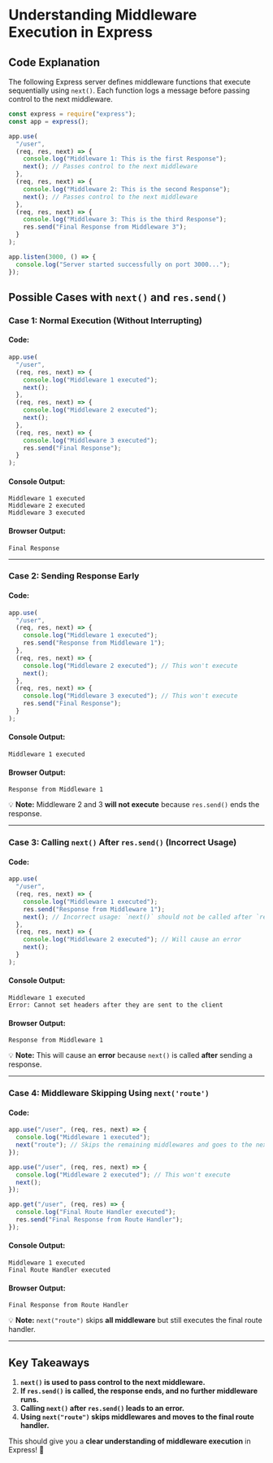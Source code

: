 # **Understanding Middleware Execution in Express**

## **Code Explanation**

The following Express server defines middleware functions that execute sequentially using `next()`. Each function logs a message before passing control to the next middleware.

```javascript
const express = require("express");
const app = express();

app.use(
  "/user",
  (req, res, next) => {
    console.log("Middleware 1: This is the first Response");
    next(); // Passes control to the next middleware
  },
  (req, res, next) => {
    console.log("Middleware 2: This is the second Response");
    next(); // Passes control to the next middleware
  },
  (req, res, next) => {
    console.log("Middleware 3: This is the third Response");
    res.send("Final Response from Middleware 3");
  }
);

app.listen(3000, () => {
  console.log("Server started successfully on port 3000...");
});
```

## **Possible Cases with `next()` and `res.send()`**

### **Case 1: Normal Execution (Without Interrupting)**

#### Code:

```javascript
app.use(
  "/user",
  (req, res, next) => {
    console.log("Middleware 1 executed");
    next();
  },
  (req, res, next) => {
    console.log("Middleware 2 executed");
    next();
  },
  (req, res, next) => {
    console.log("Middleware 3 executed");
    res.send("Final Response");
  }
);
```

#### **Console Output:**

```
Middleware 1 executed
Middleware 2 executed
Middleware 3 executed
```

#### **Browser Output:**

```
Final Response
```

---

### **Case 2: Sending Response Early**

#### Code:

```javascript
app.use(
  "/user",
  (req, res, next) => {
    console.log("Middleware 1 executed");
    res.send("Response from Middleware 1");
  },
  (req, res, next) => {
    console.log("Middleware 2 executed"); // This won't execute
    next();
  },
  (req, res, next) => {
    console.log("Middleware 3 executed"); // This won't execute
    res.send("Final Response");
  }
);
```

#### **Console Output:**

```
Middleware 1 executed
```

#### **Browser Output:**

```
Response from Middleware 1
```

💡 **Note:** Middleware 2 and 3 **will not execute** because `res.send()` ends the response.

---

### **Case 3: Calling `next()` After `res.send()` (Incorrect Usage)**

#### Code:

```javascript
app.use(
  "/user",
  (req, res, next) => {
    console.log("Middleware 1 executed");
    res.send("Response from Middleware 1");
    next(); // Incorrect usage: `next()` should not be called after `res.send()`
  },
  (req, res, next) => {
    console.log("Middleware 2 executed"); // Will cause an error
    next();
  }
);
```

#### **Console Output:**

```
Middleware 1 executed
Error: Cannot set headers after they are sent to the client
```

#### **Browser Output:**

```
Response from Middleware 1
```

💡 **Note:** This will cause an **error** because `next()` is called **after** sending a response.

---

### **Case 4: Middleware Skipping Using `next('route')`**

#### Code:

```javascript
app.use("/user", (req, res, next) => {
  console.log("Middleware 1 executed");
  next("route"); // Skips the remaining middlewares and goes to the next matching route
});

app.use("/user", (req, res, next) => {
  console.log("Middleware 2 executed"); // This won't execute
  next();
});

app.get("/user", (req, res) => {
  console.log("Final Route Handler executed");
  res.send("Final Response from Route Handler");
});
```

#### **Console Output:**

```
Middleware 1 executed
Final Route Handler executed
```

#### **Browser Output:**

```
Final Response from Route Handler
```

💡 **Note:** `next("route")` skips **all middleware** but still executes the final route handler.

---

## **Key Takeaways**

1. **`next()` is used to pass control to the next middleware.**
2. **If `res.send()` is called, the response ends, and no further middleware runs.**
3. **Calling `next()` after `res.send()` leads to an error.**
4. **Using `next("route")` skips middlewares and moves to the final route handler.**

This should give you a **clear understanding of middleware execution** in Express! 🚀

```

```
